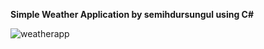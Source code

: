 **Simple Weather Application by semihdursungul using C#**

![weatherapp](https://github.com/semihdursungul/csharp-projects/assets/114025283/9cf6a8e8-6aea-4c4e-81a4-b00e6af0facf)